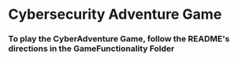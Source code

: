 # Cybersecurity Adventure Game  

### To play the CyberAdventure Game, follow the README's directions in the GameFunctionality Folder